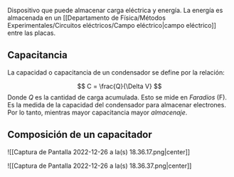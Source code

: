 
Dispositivo que puede almacenar carga eléctrica y energía. La energía es almacenada en un [[Departamento de Física/Métodos Experimentales/Circuitos eléctricos/Campo eléctrico|campo eléctrico]] entre las placas.  

## Capacitancia 

La capacidad o capacitancia de un condensador se define por la relación: 

$$ C = \frac{Q}{\Delta V} $$ 
Donde $Q$ es la cantidad de carga acumulada. Esto se mide en *Faradios* (F). Es la medida de la capacidad del condensador para almacenar electrones. Por lo tanto, mientras mayor capacitancia mayor *almacenaje*. 

## Composición de un capacitador 

![[Captura de Pantalla 2022-12-26 a la(s) 18.36.17.png|center]]

![[Captura de Pantalla 2022-12-26 a la(s) 18.36.37.png|center]]

